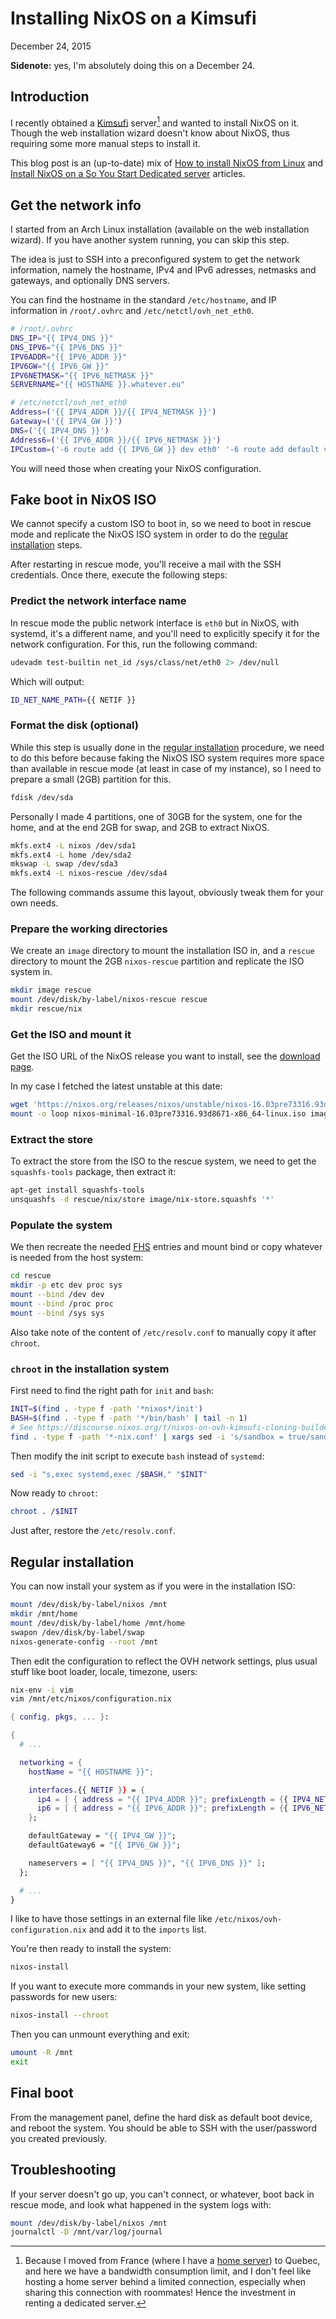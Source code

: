 Installing NixOS on a Kimsufi
=============================
December 24, 2015

**Sidenote:** yes, I'm absolutely doing this on a December 24.

Introduction
------------

I recently obtained a [Kimsufi](https://www.kimsufi.com/) server[^1] and
wanted to install NixOS on it. Though the web installation wizard
doesn't know about NixOS, thus requiring some more manual steps to
install it.

This blog post is an (up-to-date) mix of [How to install NixOS from
Linux][nixos-from-linux] and
[Install NixOS on a So You Start Dedicated server][nixos-so-you-start]
articles.

[nixos-from-linux]: https://nixos.org/wiki/How_to_install_NixOS_from_Linux
[nixos-so-you-start]: http://aborsu.github.io/2015/09/26/Install%20NixOS%20on%20So%20You%20Start%20dedicated%20server/

Get the network info
--------------------

I started from an Arch Linux installation (available on the web
installation wizard). If you have another system running, you can skip
this step.

The idea is just to SSH into a preconfigured system to get the network
information, namely the hostname, IPv4 and IPv6 adresses, netmasks and
gateways, and optionally DNS servers.

You can find the hostname in the standard `/etc/hostname`, and IP
information in `/root/.ovhrc` and `/etc/netctl/ovh_net_eth0`.

```sh
# /root/.ovhrc
DNS_IP="{{ IPV4_DNS }}"
DNS_IPV6="{{ IPV6_DNS }}"
IPV6ADDR="{{ IPV6_ADDR }}"
IPV6GW="{{ IPV6_GW }}"
IPV6NETMASK="{{ IPV6_NETMASK }}"
SERVERNAME="{{ HOSTNAME }}.whatever.eu"
```

```sh
# /etc/netctl/ovh_net_eth0
Address=('{{ IPV4_ADDR }}/{{ IPV4_NETMASK }}')
Gateway=('{{ IPV4_GW }}')
DNS=('{{ IPV4_DNS }}')
Address6=('{{ IPV6_ADDR }}/{{ IPV6_NETMASK }}')
IPCustom=('-6 route add {{ IPV6_GW }} dev eth0' '-6 route add default via {{ IPV6_GW }}
```

You will need those when creating your NixOS configuration.

Fake boot in NixOS ISO
----------------------

We cannot specify a custom ISO to boot in, so we need to boot in rescue
mode and replicate the NixOS ISO system in order to do the
[regular installation](#regular-installation) steps.

After restarting in rescue mode, you'll receive a mail with the SSH
credentials. Once there, execute the following steps:

### Predict the network interface name

In rescue mode the public network interface is `eth0` but in NixOS, with
systemd, it's a different name, and you'll need to explicitly specify it
for the network configuration. For this, run the following command:

```sh
udevadm test-builtin net_id /sys/class/net/eth0 2> /dev/null
```

Which will output:

```sh
ID_NET_NAME_PATH={{ NETIF }}
```

### Format the disk (optional)

While this step is usually done in the
[regular installation](#regular-installation) procedure, we need to do
this before because faking the NixOS ISO system requires more space than
available in rescue mode (at least in case of my instance), so I need to
prepare a small (2GB) partition for this.

```sh
fdisk /dev/sda
```

Personally I made 4 partitions, one of 30GB for the system, one for the
home, and at the end 2GB for swap, and 2GB to extract NixOS.

```sh
mkfs.ext4 -L nixos /dev/sda1
mkfs.ext4 -L home /dev/sda2
mkswap -L swap /dev/sda3
mkfs.ext4 -L nixos-rescue /dev/sda4
```

The following commands assume this layout, obviously tweak them
for your own needs.

### Prepare the working directories

We create an `image` directory to mount the installation ISO in, and a
`rescue` directory to mount the 2GB `nixos-rescue` partition and
replicate the ISO system in.

```sh
mkdir image rescue
mount /dev/disk/by-label/nixos-rescue rescue
mkdir rescue/nix
```

### Get the ISO and mount it

Get the ISO URL of the NixOS release you want to install, see the
[download page](http://nixos.org/nixos/download.html).

In my case I fetched the latest unstable at this date:

```sh
wget 'https://nixos.org/releases/nixos/unstable/nixos-16.03pre73316.93d8671/nixos-minimal-16.03pre73316.93d8671-x86_64-linux.iso'
mount -o loop nixos-minimal-16.03pre73316.93d8671-x86_64-linux.iso image
```

### Extract the store

To extract the store from the ISO to the rescue system, we need to get
the `squashfs-tools` package, then extract it:

```sh
apt-get install squashfs-tools
unsquashfs -d rescue/nix/store image/nix-store.squashfs '*'
```

### Populate the system

We then recreate the needed
[FHS](https://en.wikipedia.org/wiki/Filesystem_Hierarchy_Standard)
entries and mount bind or copy whatever is needed from the host system:

```sh
cd rescue
mkdir -p etc dev proc sys
mount --bind /dev dev
mount --bind /proc proc
mount --bind /sys sys
```

Also take note of the content of `/etc/resolv.conf` to manually copy it
after `chroot`.

### `chroot` in the installation system

First need to find the right path for `init` and `bash`:

```sh
INIT=$(find . -type f -path '*nixos*/init')
BASH=$(find . -type f -path '*/bin/bash' | tail -n 1)
# See https://discourse.nixos.org/t/nixos-on-ovh-kimsufi-cloning-builder-process-operation-not-permitted/1494/2
find . -type f -path '*-nix.conf' | xargs sed -i 's/sandbox = true/sandbox = false/'
```

Then modify the init script to execute `bash` instead of `systemd`:

```sh
sed -i "s,exec systemd,exec /$BASH," "$INIT"
```

Now ready to `chroot`:

```sh
chroot . /$INIT
```

Just after, restore the `/etc/resolv.conf`.

Regular installation
--------------------

You can now install your system as if you were in the installation ISO:

```sh
mount /dev/disk/by-label/nixos /mnt
mkdir /mnt/home
mount /dev/disk/by-label/home /mnt/home
swapon /dev/disk/by-label/swap
nixos-generate-config --root /mnt
```

Then edit the configuration to reflect the OVH network settings, plus
usual stuff like boot loader, locale, timezone, users:

```sh
nix-env -i vim
vim /mnt/etc/nixos/configuration.nix
```

```nix
{ config, pkgs, ... }:

{
  # ...

  networking = {
    hostName = "{{ HOSTNAME }}";

    interfaces.{{ NETIF }} = {
      ip4 = [ { address = "{{ IPV4_ADDR }}"; prefixLength = {{ IPV4_NETMASK }}; } ];
      ip6 = [ { address = "{{ IPV6_ADDR }}"; prefixLength = {{ IPV6_NETMASK }}; } ];
    };

    defaultGateway = "{{ IPV4_GW }}";
    defaultGateway6 = "{{ IPV6_GW }}";

    nameservers = [ "{{ IPV4_DNS }}", "{{ IPV6_DNS }}" ];
  };

  # ...
}
```

I like to have those settings in an external file like
`/etc/nixos/ovh-configuration.nix` and add it to the `imports` list.

You're then ready to install the system:

```sh
nixos-install
```

If you want to execute more commands in your new system, like setting
passwords for new users:

```sh
nixos-install --chroot
```

Then you can unmount everything and exit:

```sh
umount -R /mnt
exit
```

Final boot
----------

From the management panel, define the hard disk as default boot device,
and reboot the system. You should be able to SSH with the user/password
you created previously.

Troubleshooting
---------------

If your server doesn't go up, you can't connect, or whatever, boot back
in rescue mode, and look what happened in the system logs with:

```sh
mount /dev/disk/by-label/nixos /mnt
journalctl -D /mnt/var/log/journal
```

[^1]: Because I moved from France (where I have a
[home server](../../2014/10/low-consumption-home-server.md)) to
Quebec, and here we have a bandwidth consumption limit, and I don't feel
like hosting a home server behind a limited connection, especially when
sharing this connection with roommates! Hence the investment in renting
a dedicated server.
